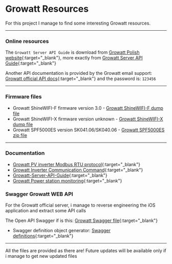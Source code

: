 Growatt Resources
=================

For this project I manage to find some interesting Growatt resources.

***

### Online resources

The `Growatt Server API Guide` is download from [Growatt Polish website]{:target="_blank"},
more exactly from [Growatt Server API Guide]{:target="_blank"}

Another API documentation is provided by the Growatt email support: [Growatt official API docs]{:target="_blank"}
and the password is: `123456`

***

### Firmware files
 - Growatt ShineWIFI-F firmware version 3.0 - [Growatt ShineWIFI-F dump file]
 - Growatt ShineWIFI-X firmware version unknown - [Growatt ShineWIFI-X dump file]
 - Growatt SPF5000ES version SK041.06/SK040.06 - [Growatt SPF5000ES zip file]

***

### Documentation
 - [Growatt PV inverter Modbus RTU protocol]{:target="_blank"}
 - [Growatt Inverter Communication Command]{:target="_blank"}
 - [Growatt-Server-API-Guide]{:target="_blank"}
 - [Growatt Power station monitoring]{:target="_blank"}

### Swagger Growatt WEB API

For the Growatt official server, i manage to reverse engineering the iOS application and extract some API calls

The Open API Swagger if is this: [Growatt Swagger file]{:target="_blank"}

- Swagger definition object generator: [Swagger definitions]{:target="_blank"}
***

All the files are provided as there are! Future updates will be available only if i manage to get new updated files

[Growatt Polish website]: http://growatt.pl
[Growatt Server API Guide]: https://growatt.pl/wp-content/uploads/2020/01/Growatt-Server-API-Guide.pdf
[Swagger definitions]: https://roger13.github.io/SwagDefGen/
[Growatt official API docs]: https://www.showdoc.com.cn/262556420217021/

[Growatt SPF5000ES zip file]: assets/firmware/Growatt_SPF5000ES_SK041.06_SK040.06.zip
[Growatt ShineWIFI-F dump file]: assets/firmware/ShineWIFI-F_ORIGINAL_dump_v3.0.0.0_HWv_1.7.6.0.zip
[Growatt ShineWIFI-X dump file]: assets/firmware/ShineWIFI-X_ORIGINAL_dump.zip
[Growatt PV inverter Modbus RTU protocol]: assets/Growatt_PV_Inverter_Modbus_RS485_RTU_Protocol_V3.05.pdf
[Growatt Inverter Communication Command]: assets/Growatt_Power_station_monitoring.pdf
[Growatt-Server-API-Guide]: assets/Growatt-Server-API-Guide.pdf
[Growatt Power station monitoring]: assets/Growatt-Server-Open-API-protocol-standards.pdf
[Growatt Swagger file]: assets/growatt-web-api-swagger.yml

